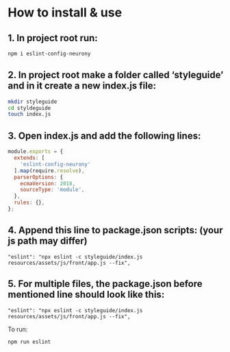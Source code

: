 # How to install & use

## 1. In project root run:
```sh
npm i eslint-config-neurony
```

## 2. In project root make a folder called ‘styleguide’ and in it create a new index.js file:
```sh
mkdir styleguide
cd styldeguide
touch index.js
```

## 3. Open index.js and add the following lines:
```js
module.exports = {
  extends: [
    'eslint-config-neurony'
  ].map(require.resolve),
  parserOptions: {
    ecmaVersion: 2018,
    sourceType: 'module',
  },
  rules: {},
};
```

## 4. Append this line to package.json scripts: (your js path may differ)
```
"eslint": "npx eslint -c styleguide/index.js resources/assets/js/front/app.js --fix",
```

## 5. For multiple files, the package.json before mentioned line should look like this:

```
"eslint": "npx eslint -c styleguide/index.js resources/assets/js/front/app.js --fix",
```

To run:
```sh
npm run eslint
```

